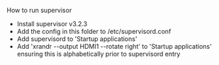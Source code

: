 How to run supervisor

* Install supervisor v3.2.3
* Add the config in this folder to /etc/supervisord.conf
* Add supervisord to 'Startup applications'
* Add 'xrandr --output HDMI1 --rotate right' to 'Startup applications' ensuring this is alphabetically prior to supervisord entry
